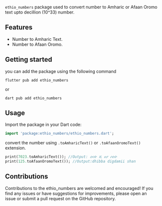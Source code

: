 `ethio_numbers` package used to convert number to Amharic or Afaan Oromo text upto decillion (10^33) number.

## Features

* Number to Amharic Text.
* Number to Afaan Oromo.

## Getting started
you can add the package using the following command

```
flutter pub add ethio_numbers
```
or

```
dart pub add ethio_numbers
```


## Usage
Import the package in your Dart code:
```dart
import 'package:ethio_numbers/ethio_numbers.dart';
```
convert the number using `.toAmharicText()` or `.toAfaanOromoText()` extension.


```dart
print(7023.toAmharicText()); //Output: ሰባት ሺ ሀያ ሶስት
print(125.toAfaanOromoText()); //Output:dhibba digdamii shan
```

## Contributions

Contributions to the ethio_numbers are welcomed and encouraged! If you find any issues or have suggestions for improvements, please open an issue or submit a pull request on the GitHub repository.

